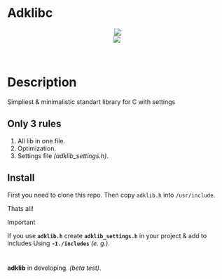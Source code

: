 # Adklibc

<p align="center">
    <img src="https://img.shields.io/github/license/shawarmateam/adklib?style=for-the-badge">
    </br>
    <img src="https://img.shields.io/github/repo-size/shawarmateam/adklib?style=for-the-badge">
    <img src="https://img.shields.io/depfu/dependencies/github/shawarmateam/adklib?style=for-the-badge" alt="">
</p>
</br>


# Description

Simpliest & minimalistic standart library for C with settings

## Only 3 rules

1. All lib in one file.
2. Optimization.
3. Settings file *(adklib_settings.h)*.

## Install

First you need to clone this repo.
Then copy `adklib.h` into `/usr/include`.

Thats all!

> [!IMPORTANT]
> If you use **`adklib.h`** create
> **`adklib_settings.h`** in your project & add to includes
> Using **`-I./includes`** *(e. g.)*.

#

**adklib** in developing. *(beta test)*.

